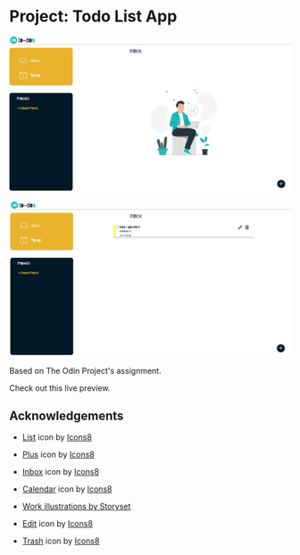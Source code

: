 # Project: Todo List App

![Empty todo list page.](./src/images/empty-project.png)

![Sample task view.](./src/images/sample-task.png)

Based on The Odin Project's assignment.

Check out this live preview.

## Acknowledgements

- <a target="_blank" href="https://icons8.com/icon/80613/list">List</a> icon by <a target="_blank" href="https://icons8.com">Icons8</a>

- <a target="_blank" href="https://icons8.com/icon/3220/plus">Plus</a> icon by <a target="_blank" href="https://icons8.com">Icons8</a>

- <a target="_blank" href="https://icons8.com/icon/2879/inbox">Inbox</a> icon by <a target="_blank" href="https://icons8.com">Icons8</a>

- <a target="_blank" href="https://icons8.com/icon/3525/leave">Calendar</a> icon by <a target="_blank" href="https://icons8.com">Icons8</a>

- <a href="https://storyset.com/work">Work illustrations by Storyset</a>

- <a target="_blank" href="https://icons8.com/icon/86373/edit">Edit</a> icon by <a target="_blank" href="https://icons8.com">Icons8</a>

- <a target="_blank" href="https://icons8.com/icon/85081/trash">Trash</a> icon by <a target="_blank" href="https://icons8.com">Icons8</a>
